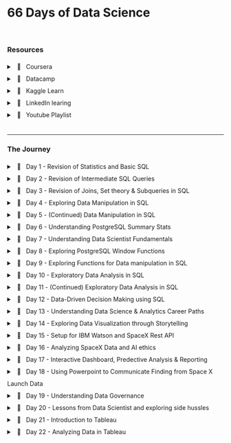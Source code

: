 # 66 Days of Data Science

<br/>

### Resources

<div style="line-height: 200%;">
<details>
    <summary> &nbsp; 🔖 &nbsp; Coursera </summary>
    <ul>
        <li>
            <a url="https://www.coursera.org/specializations/applied-data-science" >Applied Data Science Specialization</a>  by IBM
        </li>
    </ul>
</details>
<details>
    <summary> &nbsp; 🔖 &nbsp; Datacamp </summary>
    <ul>
        <li>
            <a url="https://app.datacamp.com/learn/career-tracks/data-analyst-in-sql" >Data Analyst in SQL</a> : Career track
        </li>
        <li>
            <a url="https://app.datacamp.com/learn/career-tracks/data-analyst-in-tableau" >Data Analyst in Tableau</a> : Career track
        </li>
    </ul>
</details>
<details>
    <summary> &nbsp; 🔖 &nbsp; Kaggle Learn </summary>
    <ul>
        <li>
            <a url="https://www.kaggle.com/learn/intro-to-programming">Intro to Programming</a>
        </li>
        <li>
            <a url="https://www.kaggle.com/learn/intro-to-ai-ethics" >Intro to AI Ethics</a>
        </li>
        <li>
            <a url="https://www.kaggle.com/learn/intro-to-sql" >Intro to SQL</a>
        </li>
        <li>
            <a url="https://www.kaggle.com/learn/advanced-sql" >Advanced SQL</a>
        </li>
        <li>
            <a url="https://www.kaggle.com/learn/pandas" >Pandas</a>
        </li>
        <li>
            <a url="https://www.kaggle.com/learn/data-cleaning" >Data Cleaning</a>
        </li>
    </ul>
</details>
<details>
    <summary> &nbsp; 🔖 &nbsp; LinkedIn learing </summary>
    <ul>
        <li>
            <a url="https://www.linkedin.com/learning/paths/become-a-data-scientist" >Become a Data Scientist</a>
        </li>
    </ul>
</details>
<details>
    <summary> &nbsp; 📼 &nbsp; Youtube Playlist </summary>
    <ul>
        <li>
            <a url="https://youtube.com/playlist?list=PLvxOuBpazmsNIHP5cz37oOPZx0JKyNszN" >Discrete Probability Distributions</a>
        </li>
    </ul>
</details>
</div>

<br/>
<hr/>

### The Journey

<div style="line-height: 200%;">

<details> 
	<br/>
    <summary> &nbsp; 📖 &nbsp; Day 1 - Revision of Statistics and Basic SQL </summary>
<md-block>
```
🗓️ Date: 2023-02-15
```
</md-block>
<h4> Resources : </h4>
<p>Course</p>
<ul>
    <li>
        <a href="https://app.datacamp.com/learn/courses/introduction-to-statistics">Introduction to Statistics (Datacamp)</a>
    </li>
    <li>
        <a href="https://app.datacamp.com/learn/courses/introduction-to-sql">Introduction to SQL (Datacamp)</a>
    </li>
</ul>
<center>
    <hr style="border: 0; height: 2px; width: 80%; text-align: center;">
</center>
<h4> Summary : </h4>
<p align="justify">
    While taking the course <a href="https://app.datacamp.com/learn/courses/introduction-to-statistics" target="_blank">Introduction to Statistics</a> as part of the track <a href="https://app.datacamp.com/learn/career-tracks/data-analyst-in-sql" target="_blank">Data Analyst in SQL,</a> I had the chance to review probability, distributions, the central limit theorem, correlation, and hypothesis testing. While revising the dependence and conditional probabilities, I was also able to recall the normal and poisson distributions (k = * n). 
</p>
<p align="justify">
    I also took <a href="https://app.datacamp.com/learn/courses/introduction-to-sql" target="_blank">Introduction to SQL</a> as part of the same curriculum, which helped me revise the basic sql queries to read and view data from tables. Because of this revision, I learned about "VIEW," a concept I was never aware of before. To summarize, views are virtual tables whose contents are determined by queries. It only allows you to restrict access to the database and does not significantly increase the performance of SQL queries. Nonetheless, it was a useful trick to have in my SQL toolbox for increasing readability.
</p>
<center>
    <hr style="border: 0; height: 2px; width: 80%; text-align: center;">
</center>
</details>

<details> 
	<br/>
    <summary> &nbsp; 📖 &nbsp; Day 2 - Revision of Intermediate SQL Queries </summary>

```
🗓️ Date: 2023-02-16
```

<h4> Resources : </h4>

Course

<ul>
    <li>
        <a href="https://app.datacamp.com/learn/courses/intermediate-sql">Intermediate SQL (Datacamp)</a>
    </li>
</ul>

<center>
    <hr style="border: 0; height: 2px; width: 80%; text-align: center;">
</center>

<h4> Summary : </h4>

<p align="justify">
    Continuing on from Day 1, I chose the <a href="https://app.datacamp.com/learn/courses/intermediate-sql" target="_blank">Intermediate SQL</a> course from the same track, which included queries for selecting, filtering, aggregating, sorting, and grouping. Unlike the previous time, I did not get to learn a new concept, but it was a good recollection of all these principles, particularly concerning conventions for writing SQL to promote readability, as I had become a little sloopy regarding this.
</p>

<center>
    <hr style="border: 0; height: 2px; width: 80%; text-align: center;">
</center>

</details>

<details> 
	<br/>
    <summary> &nbsp; 📖 &nbsp; Day 3 - Revision of Joins, Set theory & Subqueries in SQL </summary>

    🗓️ Date: 2023-02-17

<h4> Resources : </h4>

Course

- <a href="https://app.datacamp.com/learn/courses/joining-data-in-sql">Joining Data in SQL (Datacamp)</a>

<center>
    <hr style="border: 0; height: 2px; width: 80%; text-align: center;">
</center>

<h4> Summary : </h4>

<p align="justify">
    I took the course <a href="https://app.datacamp.com/learn/courses/joining-data-in-sql" target="_blank">Joining Data in SQL</a>, the fifth Course under the track <a href="https://app.datacamp.com/learn/career-tracks/data-analyst-in-sql" target="_blank">Data Analyst in SQL</a>. It included an introduction to various types of joins (inner, outer, cross & self) as well as set theory (union, intersect & except) joins. The cross joins and set theory section was incredibly beneficial as my perspective on desiging tables using minimal readable query was expanded due to these concepts.  While I recall reading about it in my undergrad curriculum, putting it into practice has helped me comprehend it much better. In addition, subqueries in the "WHERE", "FROM" and "SELECT" keywords were covered in the course. I had never used subqueries in the "SELECT" & "FROM" section before, hence I learned some cool tricks up my sleeves. I have added some syntaxes that I learned as follows:
</p>

<center>
    <hr style="border: 0; height: 2px; width: 80%; text-align: center;">
</center>

<h4> Notes : </h4>

<details>
  <summary> &nbsp; Cross Join Query</summary>

```
<center>
    <hr style="border: 0; height: 2px; width: 80%; text-align: center;">
</center> Creates all possible combinations
SELECT column_name(s)
FROM table1
CROSS JOIN table2;
```

</details>

<details>
  <summary> &nbsp; Operators</summary>

```
<center>
    <hr style="border: 0; height: 2px; width: 80%; text-align: center;">
</center> UNION Operator : shows unique rows
SELECT column_name(s) FROM table1
UNION
SELECT column_name(s) FROM table2;

<center>
    <hr style="border: 0; height: 2px; width: 80%; text-align: center;">
</center> UNION ALL Operator : shows duplicate rows
SELECT column_name(s) FROM table1
UNION ALL
SELECT column_name(s) FROM table2;

<center>
    <hr style="border: 0; height: 2px; width: 80%; text-align: center;">
</center> EXCEPT Operator : shows rows not present in the table
SELECT column_name(s) FROM table1
EXCEPT
SELECT column_name(s) FROM table2;
```

</details>

<details>
  <summary> &nbsp; Subquery</summary>

```
<center>
    <hr style="border: 0; height: 2px; width: 80%; text-align: center;">
</center> Example 1: Sub query with in WHERE

SELECT name, country_code
FROM cities
WHERE name in (
    SELECT capital
    FROM countries
)


<center>
    <hr style="border: 0; height: 2px; width: 80%; text-align: center;">
</center> Example 2: Sub query with in SELECT

SELECT countries.name AS country_name, (
        SELECT COUNT(*)
        FROM cities
        WHERE cities.country_code = country.code
    ) AS cities_num
FROM countries


<center>
    <hr style="border: 0; height: 2px; width: 80%; text-align: center;">
</center> Example 3: Sub query with in FROM

SELECT coutries.name AS country_name, lang_num
FROM countries,
    (SELECT code, COUNT(*) AS lang_num
    FROM languages
    GROUP BY code) AS sub
WHERE countries.code = sub.code
ORDER BY lang_num DESC;
```

</details>

<center>
    <hr style="border: 0; height: 2px; width: 80%; text-align: center;">
</center>

</details>

<details> 
	<br/>
    <summary> &nbsp; 📖 &nbsp; Day 4 - Exploring Data Manipulation in SQL </summary>

    🗓️ Date: 2023-02-20

<h4> Resources : </h4>

Course

- <a href="https://app.datacamp.com/learn/courses/data-manipulation-in-sql">Data Manipulation in SQL (Datacamp)</a>

<center>
    <hr style="border: 0; height: 2px; width: 80%; text-align: center;">
</center>

<h4> Summary : </h4>

<p align="justify">
    Machine learning, the most trending topic in today's generation is nothing more than a series of if and else statements. With SQL, a similar scenario occurs when you use the CASE statement to insert new values into a table based on existing records. To be more specific, the first module in <a href="https://app.datacamp.com/learn/courses/data-manipulation-in-sql" target="_blank">Data Manipulation in SQL</a> that I took,' 'We'll Take the CASE' module focused on using case statements to generate labels, probability, and percentage based on supplied criteria. While accounting for only one-quarter of the course, this subject proved useful in a variety of ways. The following are some examples of the statement:
</p>

<center>
    <hr style="border: 0; height: 2px; width: 80%; text-align: center;">
</center>

<h4> Notes : </h4>

<details>
  <summary> &nbsp; CASE Statement</summary>

```
<center>
    <hr style="border: 0; height: 2px; width: 80%; text-align: center;">
</center> Example 1 : Basic

SELECT title,
    length,
    CASE
        WHEN length> 0 AND length <= 50
            THEN 'Short'
        WHEN length > 50 AND length <= 120
            THEN 'Medium'
        WHEN length> 120
            THEN 'Long'
        ELSE
            'Outlier'
    END AS duration
FROM film
ORDER BY title;


<center>
    <hr style="border: 0; height: 2px; width: 80%; text-align: center;">
</center> Example 2 : Count

SELECT
    c.name AS country,
    -- Count games from the 2012/2013 season
    count(CASE WHEN m.season = '2012/2013'
            THEN m.id ELSE NULL end) AS matches_2012_2013
FROM country AS c
LEFT JOIN match AS m
ON c.id = m.country_id
-- Group by country name alias
GROUP BY country;


<center>
    <hr style="border: 0; height: 2px; width: 80%; text-align: center;">
</center> Example 3 : Percentage

SELECT
    c.name AS country,
    -- Round the percentage of tied games to 2 decimal points
    ROUND(AVG(CASE WHEN m.season='2013/2014' AND m.home_goal = m.away_goal THEN 1
            WHEN m.season='2013/2014' AND m.home_goal != m.away_goal THEN 0
            END),2) AS pct_ties_2013_2014,
    ROUND(AVG(CASE WHEN m.season='2014/2015' AND m.home_goal = m.away_goal THEN 1
            WHEN m.season='2014/2015' AND m.home_goal != m.away_goal THEN 0
            END),2) AS pct_ties_2014_2015
FROM country AS c
LEFT JOIN matches AS m
ON c.id = m.country_id
    GROUP BY country;
```

</details>

<center>
    <hr style="border: 0; height: 2px; width: 80%; text-align: center;">
</center>

</details>

<details> 
	<br/>
    <summary> &nbsp; 📖 &nbsp; Day 5 - (Continued) Data Manipulation in SQL</summary>

    🗓️ Date: 2023-02-21

<h4> Resources : </h4>

Course

- <a href="https://app.datacamp.com/learn/courses/data-manipulation-in-sql">Data Manipulation in SQL (Datacamp)</a>

<center>
    <hr style="border: 0; height: 2px; width: 80%; text-align: center;">
</center>

<h4> Summary : </h4>

<p align="justify">
    Continuing the remaining modules <a href="https://app.datacamp.com/learn/courses/data-manipulation-in-sql" target="_blank">Data Manipulation in SQL</a> course, I was able to gain insights on Simple Subqueires Joins, Correlated Subqueries (takes higher processing time), Multiple/Nested Subqueries, and Common Table Expressions (CTE). These concepts were handful in allowing to perform complex actions within SQL and gain data points that I once thought were only possible through pandas (a python library).
</p>

<p align="justify">
    However, more significantly, I learned about window functions and the various types, such as Over, Rank, Partition, and Slide, throughout this course. While I had seen it before, I had never utilized it in practice, and I am pleased that this course allowed me to do so. Aggregating on columns that aren't in the grouping columns is likely the most useful skill to have, especially when doing comparative analysis.
</p>

<center>
    <hr style="border: 0; height: 2px; width: 80%; text-align: center;">
</center>

<h4> Notes : </h4>

<details>
  <summary> &nbsp; Correlated subquery with multiple conditions</summary>

```
SELECT
    -- Select country ID, date, home, and away goals from match
    main.country_id,
    main.date,
    main.home_goal,
    main.away_goal
FROM match AS main
WHERE
    -- Filter for matches with the highest number of goals scored
    (home_goal + away_goal) >
        (SELECT MAX(home_goal + sub.away_goal)
        FROM match AS sub
        WHERE main.country_id = sub.country_id
            AND main.season = sub.season);
```

</details>

<details>
  <summary> &nbsp; Common Table Expressions</summary>

```
WITH match_list AS (
    SELECT
        country_id,
        id
    FROM match
-- Select league and count of matches from the CTE
SELECT
    l.name AS league,
    COUNT(match_list.id) AS matches
FROM league AS l
-- Join the CTE to the league table
LEFT JOIN match_list ON l.id = match_list.country_id
GROUP BY l.name;
```

</details>

<details>
  <summary> &nbsp; Window Function</summary>

```
-- Example 1 : Over function

SELECT
    m.id,
    c.name AS country,
    m.season,
    m.home_goal,
    m.away_goal,
    -- Use a window to include the aggregate average in each row
    AVG(m.home_goal + m.away_goal) OVER() AS overall_avg
FROM match AS m
LEFT JOIN country AS c ON m.country_id = c.id;


-- Example 2 : Rank function

SELECT
    l.name AS league,
    AVG(m.home_goal + m.away_goal) AS avg_goals,
    -- Rank each league according to the average goals
    RANK() OVER(ORDER BY AVG(m.home_goal + m.away_goal) DESC) AS league_rank
FROM league AS l
LEFT JOIN match AS m
ON l.id = m.country_id
WHERE m.season = '2011/2012'
GROUP BY l.name
ORDER BY league_rank;


-- Example 3 : Partition function

SELECT
    c.name,
    m.season,
    (home_goal + away_goal) AS goals,
    AVG(home_goal + away_goal)
        OVER(PARTITION BY m.season, c.name) AS season_country_avg
FROM country AS c
LEFT JOIN match AS m
ON c.id = m.country_id;


-- Example 4 : Sliding Function

SELECT
    date,
    home_goal,
    away_goal,
    -- Create a running total and running average of home goals
    SUM(home_goal) OVER(ORDER BY date
        ROWS BETWEEN UNBOUNDED PRECEDING AND CURRENT ROW) AS running_total,
    AVG(home_goal) OVER(ORDER BY date
        ROWS BETWEEN UNBOUNDED PRECEDING AND CURRENT ROW) AS running_avg
FROM match
WHERE
    hometeam_id = 9908
    AND season = '2011/2012';
```

</details>

<center>
    <hr style="border: 0; height: 1px; width: 80%; text-align: center;">
</center>

</details>

<details> 
	<br/>
    <summary> &nbsp; 📖 &nbsp; Day 6 - Understanding PostgreSQL Summary Stats </summary>

    🗓️ Date: 2023-02-22

<h4> Resources : </h4>

Course

- <a href="https://www.kaggle.com/learn/advanced-sql">Advanced SQL (Kaggle)</a>
- <a href="https://app.datacamp.com/learn/courses/postgresql-summary-stats-and-window-functions">PostgreSQL Summary Stats and Window Functions (Datacamp)</a>

Articles

- <a href="https://medium.com/yavar/window-functions-in-sql-a7239bb97104">Window functions in SQL (Medium)</a>

<center>
    <hr style="border: 0; height: 2px; width: 80%; text-align: center;">
</center>

<h4> Summary : </h4>

<p align="justify">
With the continuation of window functions, I have gotten slightly familiar with the notion of window function types, particularly fetching, framing, and ranking functions, which I had practiced today. While these functions seemed intimidating at first, they turned out to be considerably easy than I had anticipated.
</p>

<p align="justify">
Beside this,  I attempted to put my knowledge into practice by answering practice questions in the "Advanced sql" section of kaggle. It was a valuable experience since I was able to accurately utilize window functions and also learn about the 'UNNEST' function to load nested and repeated data from the tables.
</p>

<center>
    <hr style="border: 0; height: 2px; width: 80%; text-align: center;">
</center>

<h4> Notes : </h4>

<details>
  <summary> &nbsp; Fetching functions</summary>

| Operator              | Description                                                       |
| --------------------- | ----------------------------------------------------------------- |
| `LAG(column, n)`      | Returns column's value at the row `n` rows before the current row |
| `LEAD(column, n)`     | Returns column's value at the row `n` rows after the current row  |
| `FIRST_VALUE(column)` | Returns the first value in table or partition                     |
| `LAST_VALUE(column)`  | Returns the last value in table or partition                      |

</details>

<details>
  <summary> &nbsp; Framing functions</summary>

| Operator            | Description                             |
| ------------------- | --------------------------------------- |
| ROW/RANGE           | Uses the given row or range as a frame. |
| PRECEDING           | Rows before the current row.            |
| UNBOUNDED PRECEDING | Return all rows before the current row. |
| UNBOUNDED FOLLOWING | Return all rows after the current row.  |
| CURRENT ROW         | Current row of query execution.         |

</details>

<details>
  <summary> &nbsp; Ranking Functions</summary>

| Operator   | Description                                                                                                       |
| ---------- | ----------------------------------------------------------------------------------------------------------------- |
| ROW_NUMBER | Unique sequential number for each row in the specified partition                                                  |
| RANK       | Unique rank number for the each distinct row within the specified partition, but equal values share same rank     |
| DENSE_RANK | Unique rank number for the each distinct row within the specified partition without skipping any duplicate values |
| NTILE      | Distribute the rows in to the rows set with a specific `n` number of groups.                                      |

</details>

<center>
    <hr style="border: 0; height: 2px; width: 80%; text-align: center;">
</center>

</details>

<details> 
	<br/>
    <summary> &nbsp; 📖 &nbsp; Day 7 - Understanding Data Scientist Fundamentals</summary>

    🗓️ Date: 2023-02-23

<h4> Resources : </h4>

Course

- <a href="https://www.linkedin.com/learning/a-day-in-the-life-of-a-data-scientist/serving-the-client/">A Day In The Life of a Data Scientist (Linkedin Learning)</a>
- <a href="https://www.linkedin.com/learning/the-non-technical-skills-of-effective-data-scientists/">The Non-Technical Skills of Effective Data Scientists (Linkedin Learning)</a>
- <a href="https://www.kaggle.com/learn/pandas">Pandas (Kaggle)</a>

<center>
    <hr style="border: 0; height: 2px; width: 80%; text-align: center;">
</center>

<h4> Summary : </h4>

<p align="justify">
Taking a break from the regular SQL courses, I delved into the everyday life of a data scientist, complete with current data science issues and how data scientists manage themselves and the organizations for which they operate. I was also able to take the following course on the non-technical abilities of a successful data scientist, which addressed not just the attributes that a person should have but also the role diplomacy plays while working in a professional setting. In addition, to polish my pandas abilities, I completed a Kaggle Learn course that served as a refresher on the techniques I use on a daily basis.
</p>

<center>
    <hr style="border: 0; height: 2px; width: 80%; text-align: center;">
</center>

</details>

<details> 
	<br/>
    <summary> &nbsp; 📖 &nbsp; Day 8 - Exploring PostgreSQL Window Functions</summary>

    🗓️ Date: 2023-02-24

<h4> Resources : </h4>

Course

- <a href="https://www.kaggle.com/learn/intro-to-programming">Intro to Programming (Kaggle)</a>
- <a href="https://app.datacamp.com/learn/courses/postgresql-summary-stats-and-window-functions">PostgreSQL Summary Stats and Window Functions (Datacamp)</a>

<center>
    <hr style="border: 0; height: 2px; width: 80%; text-align: center;">
</center>

<h4> Summary : </h4>

<p align="justify">
Leveraging the same elements in different ways has always lit up the neurons in my brain, allowing me to perceive the world in new ways. This occurred when learning how to use the aggregrate functions within the window functions to obtain new results. In fact, utilizing the same `SUM` and `AVG` functions to deliver moving totals and averages within sql itself with the assistance of frames and aggregrate functions made me leap on top of my bed.  There were so many things that sql could do that I had always assumed only pandas could accomplish. While creating sophisticated queries in pandas is faster, the execution time would be much faster if same queries were implemented directly in SQL without loading the dataset into memory.
</p>

<p align="justify">
Continuing this discovery, pivoting tables in SQL was also conceivable with `CROSSTAB`, as well as other beneficial functions like `ROLLUP`, `CUBE`, `COALESCE`, and `STRING AGG`, which would come in handy when relying only on SQL.
</p>

<center>
    <hr style="border: 0; height: 2px; width: 80%; text-align: center;">
</center>

<h4> Notes : </h4>

<details>
  <summary> &nbsp; ROW BETWEEN</summary>

Syntax
`ROWS BETWEEN [start] AND [finish]`

- `n PRECEDING` : `n` rows before the current row
- `CURRENT ROW` : the current row
- `n FOLLOWING` : `n` rows after the current row

Examples

- `ROWS BETWEEN 3 PRECEDING AND CURRENT ROW`
- `ROWS BETWEEN 4 PRECEDING AND 4 FOLLOWING`
- `ROWS BETWEEN CURRENT ROW AND 1 FOLLOWING`

</details>

<details>
  <summary> &nbsp; CROSSTAB</summary>

```
-- Before using crosstab, use the to create an extension
CREATE EXTENSION IF NOT EXISTS tablefunc;

SELECT * FROM CROSSTAB($$
    source_sql TEXT
$$) AS ct(
    column_1 DATA_TYPE_1,
    column_2 DATA_TYPE_2,
    ...,
    column_n DATA_TYPE_N
);
```

</details>

<details>
  <summary> &nbsp; ROLLUP and CUBE</summary>

The `ROLLUP` option allows to include extra rows that represent the subtotals, which are commonly referred to as super-aggregate rows, along with the grand total row.

```
SELECT
    country, warehouse, SUM(quantity)
FROM
    inventory
GROUP BY ROLLUP (country, warehouse);
```

`ROLLUP` is hierarchical, de-aggregrating from the leftmost provided column to the right-most.

```
ROLLUP (country, warehouse)     -- includes country level totals
ROLLUP (warehouse, country)     -- includes warehouse level totals
```

However, when we need all possible group-level aggregrations, we use `CUBE` which shares similar properties to `ROLLUP`.

```
CUBE (country, warehouse)       -- country country level and warehouse level, and grand total
```

</details>

<details>
  <summary> &nbsp; Useful Functions</summary>

- COALESCE

`COALESCE()` takes a list of values and returns the first non-null value, going from left to right

```
COALESCE(null, null, 1, null, 2)        -- returns 1
```

- STRING_AGG

`STRING_AGG(column, separator)` takes all the values of a column and concatenates them, with `separator` in between each value.

</details>

<center>
    <hr style="border: 0; height: 2px; width: 80%; text-align: center;">
</center>

</details>

<details> 
	<br/>
    <summary> &nbsp; 📖 &nbsp; Day 9 - Exploring Functions for Data manipulation in SQL</summary>

    🗓️ Date: 2023-02-25

<h4> Resources : </h4>

Course

- <a href="https://app.datacamp.com/learn/courses/functions-for-manipulating-data-in-postgresql">Functions for Manipulating Data in PostgreSQL (Datacamp)</a>

<center>
    <hr style="border: 0; height: 2px; width: 80%; text-align: center;">
</center>

<h4> Summary : </h4>

<p align="justify">
The focus of today's course was on data manipulation in PostgreSQL utilizing both built-in and user-defined functions. The built-in functions of PostgreSQL included common data types and their casts, date/time functions and operators, and string parsing and manipulation functions. While the most of the operators were familiar, I learned about several new ones, such as `INTERVAL` and `INITCAP`. Nevertheless, the postgreSQL extensions and full-text search capabilities were entirely new subjects, particularly `tsvector` (text search vector) to execute a full text search beyond the scope of the 'LIKE' operator. Knowing that PostgreSQL offers built-in extensions such as fuzzy string matching through 'levenshtein' and'similarity' blew my mind as I had previously only used it in Python. Learning the syntax to develop my own functions was also quite instructive. Overall, it was a productive weekend spent learning more about PostgreSQL.
</p>

<center>
    <hr style="border: 0; height: 2px; width: 80%; text-align: center;">
</center>

<h4> Notes : </h4>

<details>
  <summary> &nbsp; INFORMATION_SCHEMA</summary>

`INFORMATION_SCHEMA` provides access to database metadata, information about the MySQL server such as the name of a database or table, the data type of a column, or access privileges.

```
-- Example 1 : Extracting all table names from system database
SELECT table_name, table_type
FROM INFORMATION_SCHEMA.TABLES
WHERE table_schema = 'public';

-- Example 2 : Extracting column data types from table
SELECT
    column_name,
    data_type
FROM INFORMATION_SCHEMA.COLUMNS
WHERE table_name = 'actor';
```

</details>

<details>
  <summary> &nbsp; INTERVAL </summary>

`INTERVAL` data type allows to store and manipulate a period of time in years, months, days, hours, minutes, seconds, etc.

```
INTERVAL '3 days'                       -- goes forward in time
INTERVAL '2 months ago';                -- goes back in time due to the keyword 'ago'
INTERVAL '3 hours 20 minutes';

-- Example 1 : Addition of timeframe
SELECT rental_date + INTERVAL '2 days' as expected_return
FROM rental;

-- Example 2: Conversion of column to interval
SELECT INTERVAL '1' day * rental_duration
FROM rental
```

</details>

<details>
  <summary> &nbsp; DATETIME Operators </summary>

| Operator                        | Description                                                                                                   |
| ------------------------------- | ------------------------------------------------------------------------------------------------------------- |
| AGE()                           | Subtract with current_date (at midnight) when empty and with the other arguments when two values are provided |
| NOW()                           | Get current timestamp with microsecond precision                                                              |
| CURRENT_TIMESTAMP()             | Gets similar timestamp to now but allows precision parameter to round off seconds                             |
| CURRENT_DATE/CURRENT_TIME       | Get current date and time                                                                                     |
| EXTRACT(`field` from `source`)  | Get subfield                                                                                                  |
| DATE_PART('`field`', `source`)  | Get subfield (equivalent to extract)                                                                          |
| DATE_TRUNC('`field`', `source`) | Truncate timestamp or interval data types with precision                                                      |
| ISFINITE()                      | Test for finite date, time and interval (not +/-infinity)                                                     |

</details>

<details>
  <summary> &nbsp; STRING Operators </summary>

| Operator                                               | Description                                                                                              |
| ------------------------------------------------------ | -------------------------------------------------------------------------------------------------------- | --------------------------------- | ------------------------------ |
| UPPER/LOWER(`source`)                                  | Converts column to upper or lower case                                                                   |
| INITCAP(`source`)                                      | Converts column to title case                                                                            |
| REPLACE(`source`, '`find_string`', '`replace_string`') | Replaces the source string with the replacement string                                                   |
| REVERSE(`source`)                                      | Reverses the string                                                                                      |
| LENGTH(`source`)                                       | Extract the length of the string                                                                         |
| POSITION('`char`' IN `source`)                         | Extract the first position of a character in a string                                                    |
| LEFT(`source`, `n`)                                    | Extract the `n` number of characters from left side of the given source                                  |
| RIGHT(`source`, `n`)                                   | Extract the `n` number of characters from right side of the given source                                 |
| SUBSTRING(`source`, `start`, `length`)                 | Extract a string containing a specific number of characters from a particular position of a given string |
| TIRM([leading                                          | trailing                                                                                                 | both] [characters] FROM `source`) | Removes characters from source |
| LPAD(`source`, `n`, `char`)                            | Left-pads a string with another string, to a certain length                                              |
| RPAD(`source`, `n`, `char`)                            | Right-pads a string with another string, to a certain length                                             |

</details>

<details>
  <summary> &nbsp; FULL TEXT Search </summary>

- Basic Search
  `to_tsvector(text)` : performs normalization and creates a list of tokens
  `to_tsquery(string)` : accepts a list of words that will be checked against the normalized vector
  `@@` : check if `tsquery` matches `tsvector`

```
-- Example 1 : Check if the title contains 'elf'
SELECT title, description
FROM film
WHERE to_tsvector(title) @@ to_tsquery('elf');
```

- Fuzzystring

```
-- Enable the fuzzystrmatch extension
CREATE EXTENSION IF NOT EXISTS fuzzystrmatch;
-- Confirm that fuzzystrmatch has been enabled
SELECT extname FROM pg_extension;

SELECT levenshtein('hello', 'jelly');       -- number of edits required to be a perfect match
SELECT similarity('hello', 'jelly');        -- similarity between two strings from 0 to 1
```

</details>

<details>
  <summary> &nbsp; User Defined Data Types </summary>

Enumerated Data Types

- Allows to create list of values that will not change

```
CREATE TYPE dayofweek AS
ENUM('Monday', 'Tuesday', 'Wednesday', 'Thursday', 'Friday', 'Saturday', 'Sunday');

-- Check
SELECT typname, typcategory
FROM pg_type
WHERE typname='dayofweek';
```

</details>

<details>
  <summary> &nbsp; User Defined Functions </summary>

```
CREATE FUNCTION squared(i integer) RETURNS integer AS $$
    BEGIN
        RETURN i * i;
    END;
$$ LANGUAGE plpgsql;
```

</details>

<center>
    <hr style="border: 0; height: 2px; width: 80%; text-align: center;">
</center>

</details>

<details> 
	<br/>
    <summary> &nbsp; 📖 &nbsp; Day 10 - Exploratory Data Analysis in SQL</summary>

    🗓️ Date: 2023-02-27

<h4> Resources : </h4>

Course

- <a href="https://app.datacamp.com/learn/courses/exploratory-data-analysis-in-sql">Exploratory Data Analysis in SQL (Datacamp)</a>

<center>
    <hr style="border: 0; height: 2px; width: 80%; text-align: center;">
</center>

<h4> Summary : </h4>

<p align="justify">
Breaking the usual heavy dosage of study sessions, this particular course covered about the usage of relationship diagrams, constraints (primary key, foreign key, unique and not null), and data types for the columns. The most significant functions from this course are 'corr' and 'percentile desc,' which allow you to get correlation and discrete value from a percentile. Moreover, temporary tables were a notion I had heard of but had never used in practice, and this course was a huge help in reinforcing the concept of breaking large queries into smaller chunks.
</p>

<center>
    <hr style="border: 0; height: 2px; width: 80%; text-align: center;">
</center>

<h4> Notes : </h4>

<details>
  <summary> &nbsp; CAST Function</summary>

```
-- Cast Function syntax
SELECT CAST (value AS value_type);

-- Alternate Cast Function with :: notation
SELECT value::new_type;

--  Example 1 : Casting float to integer
SELECT CAST (3.7 AS integer);
```

</details>

<details>
  <summary> &nbsp; Series</summary>

```
-- Example 1 : Basic series
SELECT generate_series(1, 10, 2);

-- Example 2 : Float series
SELECT generate_series(0, 1, 0.1);
```

</details>

<details>
  <summary> &nbsp; Summary functions</summary>

| Function                                                            | Description                                                                       |
| ------------------------------------------------------------------- | --------------------------------------------------------------------------------- |
| CORR(`source1`,`source2`)                                           | Returns the correlation between two columns                                       |
| percentile_disc(`percentile`) WITHIN GROUP (ORDER BY `column_name`) | Returns the value representing the percentile of the column using discrete method |

</details>

<details>
  <summary> &nbsp; Temporary Tables</summary>

```
-- Dropping the table
DROP TABLE IF EXISTS table_name

-- Create a temporary table
CREATE TEMP TABLE table_name AS
SELECT column1, column2
FROM table;
```

</details>

<center>
    <hr style="border: 0; height: 2px; width: 80%; text-align: center;">
</center>

</details>

<details> 
	<br/>
    <summary> &nbsp; 📖 &nbsp; Day 11 - (Continued) Exploratory Data Analysis in SQL</summary>

    🗓️ Date: 2023-02-28

<h4> Resources : </h4>

Course

- <a href="https://app.datacamp.com/learn/courses/exploratory-data-analysis-in-sql">Exploratory Data Analysis in SQL (Datacamp)</a>

<center>
    <hr style="border: 0; height: 2px; width: 80%; text-align: center;">
</center>

<h4> Summary : </h4>

<p align="justify">
The remaining modules of the course delved into the topic of character types in PostgreSQL, specifically character, varchar, and text. It also covered common challenges that arise when grouping categorical variables and dealing with unstructured text data. The modules included exercises on data cleaning such as dealing with cases and white spaces, as well as data manipulation techniques such as splitting strings using delimiters and concatenating multiple strings. Additionally, the course covered working with date and timestamps to create complex queries through series.
</p>

<center>
    <hr style="border: 0; height: 2px; width: 80%; text-align: center;">
</center>

<h4> Notes : </h4>

<details>
  <summary> &nbsp; Series Generation</summary>

```
-- Syntax
SELECT generate_series(from, to, interval);

-- Example 1
SELECT generate_series('2018-01-01', '2018-01-15', '2 days'::interval)
```

</details>

<center>
    <hr style="border: 0; height: 2px; width: 80%; text-align: center;">
</center>

</details>

<details> 
	<br/>
    <summary> &nbsp; 📖 &nbsp; Day 12 - Data-Driven Decision Making using SQL</summary>

    🗓️ Date: 2023-03-01

<h4> Resources : </h4>

Course

- <a href="https://app.datacamp.com/learn/courses/data-driven-decision-making-in-sql">Data-Driven Decision Making in SQL(Datacamp)</a>

Project

- <a href="https://app.datacamp.com/learn/projects/1413">When Was the Golden Age of Video Games?(Datacamp)</a>

<center>
    <hr style="border: 0; height: 2px; width: 80%; text-align: center;">
</center>

<h4> Summary : </h4>

<p align="justify">
With all the skills that I had accumilated so far, it was only about implementing them. While a proper implementation is yet to come, I could still practice within a real evironment through the course "Data-Driven Decision Making in SQL" and the project "When Was the Golden Age of Video Games?". These allowed me to use all of the concepts from data cleaning, manipulation to aggregration and concentrated on using groupings, joins and pivots to create complex tables. Today marks the end of the career track, and I'm over the moon with all the knowledge I've gained in these 12 days. Yay for learning!
</p>

<center>
    <hr style="border: 0; height: 2px; width: 80%; text-align: center;">
</center>

</details>

<details> 
	<br/>
    <summary> &nbsp; 📖 &nbsp; Day 13 - Understanding Data Science & Analytics Career Paths</summary>

    🗓️ Date: 2023-03-02

<h4> Resources : </h4>

Course

- <a href="https://www.linkedin.com/learning/data-science-analytics-career-paths-certifications-first-steps-2018/welcome">Data Science & Analytics Career Paths & Certifications: First Steps (LinkedIn Learning)</a>

<center>
    <hr style="border: 0; height: 2px; width: 80%; text-align: center;">
</center>

<h4> Summary : </h4>

<p align="justify">
Before diving into the world of mathematica, I needed to grasp the foundations that I would need to build as a Data Analyst. Attending the LinkedIn Learning career course "Data Science & Analytics Career Pathways & Certifications" was quite beneficial in this regard. It began by discussing the applications of data science, such as fraud detection, social media analytics, disease control, dating services, simulations, climate research, and network security. It also discussed the abilities required to be relevant in the sector. Data mining, machine learning, natural language processing, statistics, and visualization were among the crucial skills mentioned. It also discussed certificates that can help advance one's career and establish one as a specialist in a particular subject. Overall, the course was beneficial in aiding comprehension of the principles of being relevant in the ever-changing world of data science.
</p>

<center>
    <hr style="border: 0; height: 2px; width: 80%; text-align: center;">
</center>

</details>

<details> 
	<br/>
    <summary> &nbsp; 📖 &nbsp; Day 14 - Exploring Data Visualization through Storytelling</summary>

    🗓️ Date: 2023-03-03

<h4> Resources : </h4>

Course

- <a href="https://www.linkedin.com/learning/data-visualization-storytelling/the-art-of-storytelling">Data Visualization: Storytelling (LinkedIn Learning)</a>

<center>
    <hr style="border: 0; height: 2px; width: 80%; text-align: center;">
</center>

<h4> Summary : </h4>

<p align="justify">
As visualizing data through narrative storytelling is one of the most crucial skills for a data analyst to have,  which sets them apart from their colleagues. I took a data visualization course that included story structure and its components (begining, middle, end, plot, protagonist, problem and transformation). It also demonstrated the use of flow diagrams to successfully represent linear data flow for effective story telling.

Most notably, the course taught the principles of learning to demonstrate your analytic abilities utilizing the 4x4 progressive depth model:

- The watercooler moment

  - The initial attention grabber determines whether or not individuals are interested in learning more.
  - Example: Image or headline.

- The cafe content

  - Example : Blog post or short article

- The research library

  - Research portion, such as a PDF document.

- The Lab Experience
  - Interactive dashboard where data aficionados can examine the content and tinker to answer their in-depth questions

</p>

<center>
    <hr style="border: 0; height: 2px; width: 80%; text-align: center;">
</center>

</details>

<details> 
	<br/>
    <summary> &nbsp; 📖 &nbsp; Day 15 - Setup for IBM Watson and SpaceX Rest API</summary>

    🗓️ Date: 2023-03-05

<h4> Resources : </h4>

Course

- <a href="https://www.coursera.org/learn/applied-data-science-capstone/">Applied Data Science Capstone: Week 1 (Coursera)</a>

<center>
    <hr style="border: 0; height: 2px; width: 80%; text-align: center;">
</center>

<h4> Summary : </h4>

<p align="justify">
I took a break from learning today to prepare for the journey ahead! I made my own IBM account and configured Watson Studio to publish notebooks directly to my GitHub repository. I also explored in the world of SpaceX's rest API in order to extract useful data for future projects. We can get so enthused in learning new things that we forget to take a deep breath and get organized. However, not today.
</p>

<center>
    <hr style="border: 0; height: 2px; width: 80%; text-align: center;">
</center>

</details>

<details> 
	<br/>
    <summary> &nbsp; 📖 &nbsp; Day 16 - Analyzing SpaceX Data and AI ethics</summary>

    🗓️ Date: 2023-03-06

<h4> Resources : </h4>

Course

- <a href="https://www.kaggle.com/learn/intro-to-ai-ethics">Intro to AI Ethics (Kaggle)</a>
- <a href="https://www.coursera.org/learn/applied-data-science-capstone/">Applied Data Science Capstone: Week 1 & 2 (Coursera)</a>

<center>
    <hr style="border: 0; height: 2px; width: 80%; text-align: center;">
</center>

<h4> Summary : </h4>

<p align="justify">
Building on yesterday's exploration, today was all about extracting launch data from SpaceX using requests and beautiful soup. The objective was to determine the fruitfulness of starting a new business for a hypothetical company, SpaceY. During the course, I delved into the concepts of Exploratory Data Analysis and Feature Engineering, utilizing both python and SQL to analyze the data. Wrapping up with data science, I visually represented our findings using scatterplots and barplots to identify factors such as landing site, booster, and payload mass that can contribute to a higher success rate.
</p>

<p align="justify">
Aside from that, I took an AI ethics course and was introduced to Human-Centered-Design for AI and its significance. It not only helped me assess whether a project is worth transitioning to be done under AI, but it also helped me grasp that AI systems are more effective when they work alongside people rather than independently. Also, I learned about the numerous types of biases and fairness that can emerge in an ML model when biased data/model is used, as garbage in, garbage out.
</p>

<center>
    <hr style="border: 0; height: 2px; width: 80%; text-align: center;">
</center>

<h4> Notes : </h4>

<details>
  <summary> &nbsp; Six Types of Bias</summary>

<br/>

- Historical Bias
  - Occurs when the state of the world in which the data was generated is flawed.
- Representation bias
  - Occurs when building datasets for training a model, if those datasets poorly represent the people that the model will serve.
  - Example : if the dataset used to train the models exclude darker skin tones.
- Measurement bias
  - Occurs when the accuracy of the data varies across groups.
  - This can happen when working with proxy variables (variables that take the place of a variable that cannot be directly measured), if the quality of the proxy varies in different groups.
  - Example : if the measurement apparatus shows reduced performance with dark skin tones.
- Aggregation bias
  - Occurs when groups are inappropriately combined, resulting in a model that does not perform well for any group or only performs well for the majority group.
  - This is often not an issue, but most commonly arises in medical applications.
- Evaluation bias
  - Occurs when evaluating a model.
  - If the benchmark data (used to compare the model to other models that perform similar tasks) does not represent the population that the model will serve.
  - Example : if the dataset used to benchmark the model excludes darker skin tones.
- Deployment bias
  - Occurs when the problem the model is intended to solve is different from the way it is actually used.
  - If the end users don’t use the model in the way it is intended, there is no guarantee that the model will perform well.

</details>

<img src="./images/bias.png" alt="types of bias">
<br/>

<details>
  <summary> &nbsp; Four fairness criteria</summary>

<br/>

- Demographic parity / statistical parity
  - It says the model is fair if the composition of people who are selected by the model matches the group membership percentages of the applicants.
- Equal opportunity fairness
  - It ensures that the proportion of people who should be selected by the model ("positives") that are correctly selected by the model is the same for each group.
  - We refer to this proportion as the true positive rate (TPR) or sensitivity of the model.
- Equal accuracy
  - It is the percentage of correct classifications (people who should be denied and are denied, and people who should be approved who are approved) should be the same for each group.
  - If the model is 98% accurate for individuals in one group, it should be 98% accurate for other groups.
- Group unaware / Fairness through unawareness
  - Group unaware fairness removes all group membership information from the dataset.
  - For instance, we can remove gender data to try to make the model fair to different gender groups.
  - Similarly, we can remove information about race or age.

</details>

<center>
    <hr style="border: 0; height: 2px; width: 80%; text-align: center;">
</center>

</details>

<details> 
	<br/>
    <summary> &nbsp; 📖 &nbsp; Day 17 - Interactive Dashboard, Predective Analysis & Reporting</summary>

    🗓️ Date: 2023-03-07

<h4> Resources : </h4>

Course

- <a href="https://www.coursera.org/learn/applied-data-science-capstone/">Applied Data Science Capstone: Week 3, 4 & 5 (Coursera)</a>

<center>
    <hr style="border: 0; height: 2px; width: 80%; text-align: center;">
</center>

<h4> Summary : </h4>

<p align="justify">
After completing exploratory data analysis, I delved into creating an interactive dashboard with plolty dash and folium to facilitate in real-time data analysis. It was a good refresher on the concept of dash callbacks to help translate user inputs and update existing charts based on those inputs. In addition, as part of the course, I touched on predictive analysis to determine the optimum model and hyperparameters needed to develop a model capable of predicting the launch's success rate. To do this, I used Preprocessing, GridSearchCV, LogisticRegression, DecisionTreeClassifier, and KNeighborsClassifier to help automate model selection, as well as a confusion matrix to evaluate true accuracy much more clearly.
</p>

<p align="justify">
With plenty of time left in the day, I investigated the creation of an effective data analysis report and its components. While data reports vary depending on the use and data included, I was able to get a general idea of how a data report should look through the course.
</p>

<center>
    <hr style="border: 0; height: 2px; width: 80%; text-align: center;">
</center>

<h4> Notes : </h4>

<details>
  <summary> &nbsp; Elements of Data Finding Report</summary>

<br/>

- Cover Page
  - Contains: Title, Date and Name of the presenter
- Executive Summary
  - Briefly explain the details
  - Considered a stand-alone document
  - No new information should be presented except from the main points
- Table of Contents
- Introduction
  - Nature of the analysis
  - States the problem
  - States questions for analysis
- Methodology
  - Explains the data sources
  - Outlines the plan for the collected data
- Results
  - Deatils of data collection
  - How data was organized?
  - How data was analyzed?
  - Charts and graphs to show crucial finding
- Discussion
  - Engage the audience
- Conclusion
  - Conclusion of the report finding, reiterating the problem given in introduction
  - Overall summary of the findings
  - Outcome of the analysis
  - Any steps taken in future
- Appendix
  - Information that didn't fit in the report
  - Resources and references

</details>

<center>
    <hr style="border: 0; height: 2px; width: 80%; text-align: center;">
</center>

</details>

<details> 
	<br/>
    <summary> &nbsp; 📖 &nbsp; Day 18 - Using Powerpoint to Communicate Finding from Space X Launch Data </summary>

    🗓️ Date: 2023-03-08

<h4> Resources : </h4>

Course

- <a href="https://www.coursera.org/learn/applied-data-science-capstone/">Applied Data Science Capstone: Week 5 (Coursera)</a>

<center>
    <hr style="border: 0; height: 2px; width: 80%; text-align: center;">
</center>

<h4> Summary : </h4>

<p align="justify">
After a thorough analysis of Space X's launches, it was time to predict the first stage's successful landing to give competition to the likes of Space X with the assistance of Company Y. Armed with a lengthy 50-page presentation, a combination of online resources and a dash of personal passion was instrumental in completing the task, and in the process, honed valuable presentation creation skills. In addition, the power of context cannot be overstated, as it aided in comprehending the insights more easily, with an executive summary for those uninterested in the subject matter. All in all, it was a remarkable learning experience that showcased the importance of a compelling narrative and a comprehensive overview for maximum impact.  
</p>

<center>
    <hr style="border: 0; height: 2px; width: 80%; text-align: center;">
</center>

</details>

<details> 
	<br/>
    <summary> &nbsp; 📖 &nbsp; Day 19 - Understanding Data Governance </summary>

    🗓️ Date: 2023-03-09

<h4> Resources : </h4>

Course

- <a href="https://www.linkedin.com/learning/learning-data-governance-14224082/data-governance-affects-everyone">Learning Data Governance (LinkedInLearning)</a>

<center>
    <hr style="border: 0; height: 2px; width: 80%; text-align: center;">
</center>

<h4> Summary : </h4>

<p align="justify">
In the data governance course, I gained insights into the significance of efficient data management in organizations. The course taught me that data governance involves creating and enforcing policies, procedures, and standards to manage data assets of an organization, which includes data privacy, quality, security, and access. A crucial lesson that I learned was how data governance plays a critical role in ensuring the trustworthiness and correctness of an organization's data. It enables high-quality data that can be relied upon to drive decision-making processes. Moreover, data governance can also aid organizations in complying with regulatory obligations related to data privacy and security.
</p>

<center>
    <hr style="border: 0; height: 2px; width: 80%; text-align: center;">
</center>

<h4> Notes : </h4>

<details>
  <summary> &nbsp; Principles of Data Governance</summary>

<br/>

- Transparency
  - All data governance processes implemented throughout your organisation should exhibit the utmost transparency.
- Accountability
  - Ownership and accountability has to be applied across the organisation for the data being collected and stored by the individuals.
- Standardization
  - Any successful data governance process will need to define and abide by standardised rules and regulations to protect their data and to ensure it is used in accordance with all relevant external regulations (such as the GDPR).

</details>

<center>
    <hr style="border: 0; height: 2px; width: 80%; text-align: center;">
</center>

</details>

<details> 
	<br/>
    <summary> &nbsp; 📖 &nbsp; Day 20 - Lessons from Data Scientist and exploring side hussles </summary>

    🗓️ Date: 2023-03-10

<h4> Resources : </h4>

Course

- <a href="https://www.linkedin.com/learning/lessons-from-data-scientists/insights-to-excel-in-data-science">Lessons from Data Scientists (LinkedInLearning)</a>
- <a href="https://www.linkedin.com/learning/side-hustle-strategies-for-data-science-and-analytics-experts/effectively-combining-data-science-and-being-an-entrepreneur">Side Hustle Strategies for Data Science and Analytics Experts (LinkedInLearning)</a>

<center>
    <hr style="border: 0; height: 2px; width: 80%; text-align: center;">
</center>

<h4> Summary : </h4>

<p align="justify">
Six individuals, each with their unique experiences in data, shared their stories through the course. These narratives covered their journeys starting out in data analytics, the inspiration behind their work, the impact of their contributions on the organization, their current endeavors, and practical advice based on their experiences. One of the prominent discussions was about the ethical considerations that data scientists face while conducting an analysis, where certain data points may conflict with their personal values. However, what had a significant impact on my outlook towards the data science field was gaining insights about the industry and the people involved in it during the course.
</p>

<p align="justify">
In addition to my current pursuits, I have become interested in side hustle strategies for data science. The monotony of only having one job motivated me to seek out new opportunities to expand my abilities and skills. I discovered a range of options such as writing, training, consulting, attending conferences, and engaging with academics. These activities may include co-authoring a book, writing a chapter in a second edition, providing training in R or Python during free time, through in-site or online classes. These endeavors not only benefit the individual but can also contribute to growing the data science industry. As one gains expertise, opportunities such as giving speeches at conferences and consulting with organizations can lead to expanding networks and discovering new possibilities. It's important to note that if one is currently involved in academics as a student or teacher, there are resources beyond the classroom that can be taken advantage of, such as university libraries and websites like GitHub Education. By making the most of what is available and staying informed about the latest tools and patterns in data analytics, one can continue to expand their knowledge and skills in this new and exciting field.
</p>

<center>
    <hr style="border: 0; height: 2px; width: 80%; text-align: center;">
</center>

</details>

<details> 
	<br/>
    <summary> &nbsp; 📖 &nbsp; Day 21 - Introduction to Tableau </summary>

    🗓️ Date: 2023-03-19

<h4> Resources : </h4>

Course

- <a href="https://app.datacamp.com/learn/courses/introduction-to-tableau">Introduction to Tableau (Datacamp)</a>

<center>
    <hr style="border: 0; height: 2px; width: 80%; text-align: center;">
</center>

<h4> Summary : </h4>

<p align="justify">
Today marks the first day of my journey into the world of Tableau, following a 7-day break from my usual learning streak. I began my day by loading workbooks and familiarizing myself with the navigation of Tableau through the menu pane and tool bar. Next, I dove into the world of sorting and various types of filters (extract filter, data source filter, context filter, dimension filter, and measure filter) in Tableau. I then proceeded to using aggregration and creating custom columns using calculated fields that leverage the inbuilt functions within Tableau. Moving on, I explored the topic of creating visualizations on geo maps using geocoding. I was thrilled to see how easy it was to map data and extract meaningful insights based on the location of the data points. I also learned how to work with dates and create reference lines, trend lines, and forecasting using Tableau. Finally, I learned how to convey my findings with dashboards and stories in Tableau.
</p>

<p align="justify">
Overall, it was an interesting and exciting day of learning to fully comprehend the tool that has/can significantly decrease my burden by providing rapid visualizations that would take hours to complete in Python. I'm looking forward to applying these skills to real-world scenarios and deepening my knowledge in the days to come.
</p>

<center>
    <hr style="border: 0; height: 2px; width: 80%; text-align: center;">
</center>

<h4> Notes : </h4>

<details>
  <summary> &nbsp; Data roles in Tableau</summary>

<br/>

- Discrete dimension
  - Common, colored in blue
  - Finite amount of values
  - Can't be aggregated
  - Example: Eye color, Gender, etc.
- Discrete measure
  - Not common, colored in blue
  - Finite amount of values
  - Can be aggregated
  - Example: Shoe size, Age, etc.
- Continuous dimension
  - Not common, colored in green
  - Infinite amount of values
  - Can't be aggregated
  - Example: Date, etc.
- Continuous measure
  - Common, colored in green
  - Infinite amount of values
  - Can be aggregated
  - Example: Height, Weight, etc.

</details>

<center>
    <hr style="border: 0; height: 2px; width: 80%; text-align: center;">
</center>

</details>

<details> 
	<br/>
    <summary> &nbsp; 📖 &nbsp; Day 22 - Analyzing Data in Tableau </summary>

    🗓️ Date: 2023-03-20

<h4> Resources : </h4>

Course

- <a href="https://app.datacamp.com/learn/courses/analyzing-data-in-tableau">Analyzing Data in Tableau (Datacamp)</a>

<center>
    <hr style="border: 0; height: 2px; width: 80%; text-align: center;">
</center>

<h4> Summary : </h4>

<p align="justify">

Preparing for Analysis

Exploring visualizations

Mapping analysis

Groups, sets and parameters

</p>

<center>
    <hr style="border: 0; height: 2px; width: 80%; text-align: center;">
</center>

</details>

</div>
